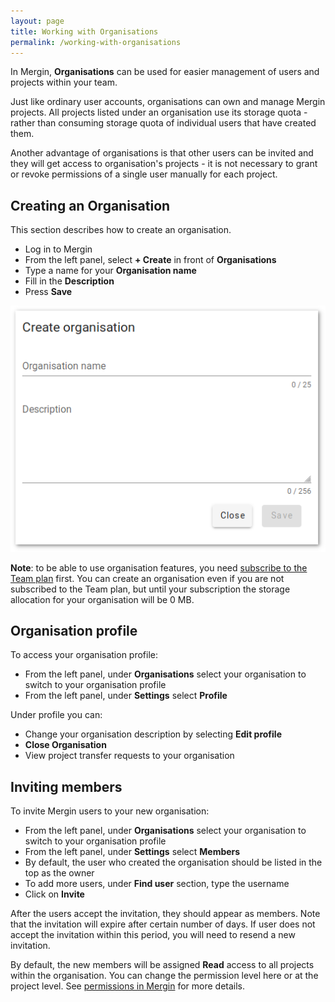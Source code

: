 ```yaml
---
layout: page
title: Working with Organisations
permalink: /working-with-organisations
---
```


In Mergin, **Organisations** can be used for easier management of users and projects within your team.

Just like ordinary user accounts, organisations can own and manage Mergin projects. All projects listed under an organisation use its
storage quota - rather than consuming storage quota of individual users that have created them.

Another advantage of organisations is that other users
can be invited and they will get access to organisation's projects - it is not necessary to grant or revoke permissions of a single user
manually for each project.

## Creating an Organisation

This section describes how to create an organisation.

- Log in to Mergin
- From the left panel, select **+ Create** in front of **Organisations**
- Type a name for your **Organisation name**
- Fill in the **Description**
- Press **Save**

<p align="center"><img src="../images/organisations/create-organisation.png"></p>

**Note**: to be able to use organisation features, you need [subscribe to the Team plan](subscriptions) first. You can create an organisation even if you are not subscribed to the Team plan, but until your subscription the storage allocation for your organisation will be 0 MB.

## Organisation profile

To access your organisation profile:

- From the left panel, under **Organisations** select your organisation to switch to your organisation profile
- From the left panel, under **Settings** select **Profile**

Under profile you can:
- Change your organisation description by selecting **Edit profile**
- **Close Organisation**
- View project transfer requests to your organisation

## Inviting members

To invite Mergin users to your new organisation:

- From the left panel, under **Organisations** select your organisation to switch to your organisation profile
- From the left panel, under **Settings** select **Members**
- By default, the user who created the organisation should be listed in the top as the owner
- To add more users, under **Find user** section, type the username
- Click on **Invite**

After the users accept the invitation, they should appear as members. Note that the invitation will expire after certain number of days. If user does not accept the invitation within this period, you will need to resend a new invitation.

By default, the new members will be assigned **Read** access to all projects within the organisation. You can change the permission level here or at the project level. See [permissions in Mergin](permissions) for more details.
